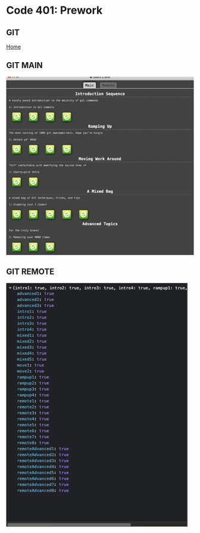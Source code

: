 # Code 401: Prework

## GIT

[Home](https://mtorres6739.github.io/reading-notes/)

## GIT MAIN

![GIT1](img/git1.png)

## GIT REMOTE

![GIT2](img/git2.png)
